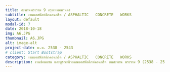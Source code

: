 ```yaml
---
title: สะพานพระราม 9 กรุงเทพมหานคร
subtitle: งานแอสฟัลท์ติกคอนกรีต / ASPHALTIC   CONCRETE   WORKS
layout: default
modal-id: 7
date: 2018-10-18
img: A6.JPG
thumbnail: A6.JPG
alt: image-alt
project-date: พ.ศ. 2538 - 2543
# client: Start Bootstrap
category: งานแอสฟัลท์ติกคอนกรีต / ASPHALTIC   CONCRETE   WORKS
description: งานซ่อมแซม และบูรณะผิวถนนแอสฟัลติกท์คอนกรีต บนสะพาน พระราม 9 (2538 - 2543)
---
```

